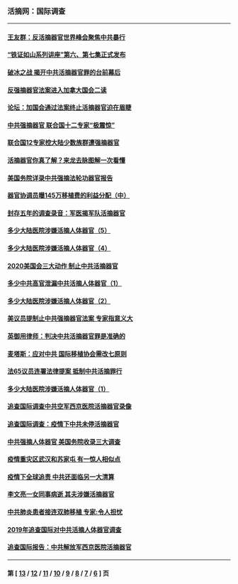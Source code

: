 ### 活摘网：国际调查
---
#### [王友群：反活摘器官世界峰会聚焦中共暴行](../../pages/nf5947/n13250738.md?11030430) 
#### [“铁证如山系列讲座”第六、第七集正式发布](../../pages/nf5947/n13106287.md?11030430) 
#### [破冰之战 揭开中共活摘器官罪的台前幕后](../../pages/nf5947/n13082457.md?11030430) 
#### [反强摘器官法案进入加拿大国会二读](../../pages/nf5947/n13033450.md?11030430) 
#### [论坛：加国会通过法案终止活摘器官迫在眉睫](../../pages/nf5947/n13029839.md?11030430) 
#### [中共强摘器官 联合国十二专家“极震惊”](../../pages/nf5947/n13024313.md?11030430) 
#### [联合国12专家控大陆少数族群遭强摘器官](../../pages/nf5947/n13023877.md?11030430) 
#### [活摘器官你真了解？来龙去脉图解一次看懂](../../pages/nf5947/n13013820.md?11030430) 
#### [美国务院详录中共强摘法轮功器官报告](../../pages/nf5947/n12944519.md?11030430) 
#### [器官协调员曝145万移植费的利益分配（中）](../../pages/nf5947/n12894547.md?11030430) 
#### [封存五年的调查录音：军医揭军队活摘器官](../../pages/nf5947/n12798692.md?11030430) 
#### [多少大陆医院涉嫌活摘人体器官（5）](../../pages/nf5947/n12768383.md?11030430) 
#### [多少大陆医院涉嫌活摘人体器官（4）](../../pages/nf5947/n12664434.md?11030430) 
#### [2020美国会三大动作 制止中共活摘器官](../../pages/nf5947/n12682004.md?11030430) 
#### [多少中共高官泄漏中共活摘人体器官（1）](../../pages/nf5947/n12671234.md?11030430) 
#### [多少大陆医院涉嫌活摘人体器官（2）](../../pages/nf5947/n12655589.md?11030430) 
#### [美议员提制止中共强摘器官法案 专家指意义大](../../pages/nf5947/n12630561.md?11030430) 
#### [英御用律师：判决中共活摘器官罪是准确的](../../pages/nf5947/n12580740.md?11030430) 
#### [麦塔斯：应对中共 国际移植协会需改七原则](../../pages/nf5947/n12514711.md?11030430) 
#### [法65议员连署法律提案 抵制中共活摘罪行](../../pages/nf5947/n12437047.md?11030430) 
#### [多少大陆医院涉嫌活摘人体器官（1）](../../pages/nf5947/n12414284.md?11030430) 
#### [追查国际调查中共空军西京医院活摘器官录像](../../pages/nf5947/n12348837.md?11030430) 
#### [追查国际调查：疫情下中共未停活摘器官](../../pages/nf5947/n12273415.md?11030430) 
#### [中共强摘人体器官 美国务院收录三大调查](../../pages/nf5947/n12181488.md?11030430) 
#### [疫情重灾区武汉和苏家屯 有一惊人相似点](../../pages/nf5947/n12150824.md?11030430) 
#### [疫情下全球追责 中共还面临另一大清算](../../pages/nf5947/n12070397.md?11030430) 
#### [李文亮一女同事病逝 其夫涉嫌活摘器官](../../pages/nf5947/n11957882.md?11030430) 
#### [中共肺炎患者接连双肺移植 专家:令人担忧](../../pages/nf5947/n11945516.md?11030430) 
#### [2019年追查国际对中共活摘人体器官调查](../../pages/nf5947/n11917733.md?11030430) 
#### [追查国际报告：中共解放军西京医院活摘器官](../../pages/nf5947/n11838359.md?11030430) 

---
#### 第 [ [13](./13.md?11030430) / [12](./12.md?11030430) / [11](./11.md?11030430) / [10](./10.md?11030430) / [9](./9.md?11030430) / [8](./8.md?11030430) / [7](./7.md?11030430) / [6](./6.md?11030430) ] 页
